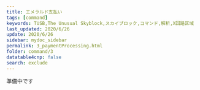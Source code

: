 ```yaml
---
title: エメラルド支払い
tags: [command]
keywords: TUSB,The Unusual Skyblock,スカイブロック,コマンド,解析,X回路区域
last_updated: 2020/6/26
update: 2020/6/26
sidebar: mydoc_sidebar
permalink: 3_paymentProcessing.html
folder: command/3
datatable4cnp: false
search: exclude
---
```


準備中です
